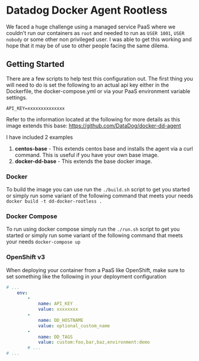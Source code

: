 # Datadog Docker Agent Rootless

We faced a huge challenge using a managed service PaaS where we couldn't run our containers as `root` and needed to run as `USER 1001`, `USER nobody` or some other non privileged user.  I was able to get this working and hope that it may be of use to other people facing the same dilema.

## Getting Started

There are a few scripts to help test this configuration out.  The first thing you will need to do is set the following to an actual api key either in the Dockerfile, the docker-compose.yml or via your PaaS environment variable settings. 

`API_KEY=xxxxxxxxxxxxxx`

Refer to the information located at the following for more details as this image extends this base: https://github.com/DataDog/docker-dd-agent

I have included 2 examples

1. **centos-base** - This extends centos base and installs the agent via a curl command.  This is useful if you have your own base image.
2. **docker-dd-base** - This extends the base docker image.

### Docker

To build the image you can use run the `./build.sh` script to get you started or simply run some variant of the following command that meets your needs `docker build -t dd-docker-rootless .`

### Docker Compose

To run using docker compose simply run the `./run.sh` script to get you started or simply run some variant of the following command that meets your needs `docker-compose up`

### OpenShift v3

When deploying your container from a PaaS like OpenShift, make sure to set something like the following in your deployment configuration

```yml
# ...
	env:
		-
			name: API_KEY
			value: xxxxxxxx
		-
			name: DD_HOSTNAME
			value: optional_custom_name
		-
			name: DD_TAGS
			value: custom:foo,bar,baz,environment:demo 
		# ...
# ...
``` 




 